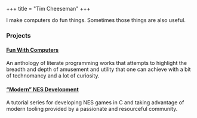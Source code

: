 +++
title = "Tim Cheeseman"
+++

I make computers do fun things.
Sometimes those things are also useful.

### Projects

#### [Fun With Computers](/funwithcomputers)

An anthology of literate programming works that attempts to highlight the breadth and depth of amusement and utility that one can achieve with a bit of technomancy and a lot of curiosity.

#### [&#8220;Modern&#8221; NES Development](/nesdev)

A tutorial series for developing NES games in C and taking advantage of modern tooling provided by a passionate and resourceful community.

